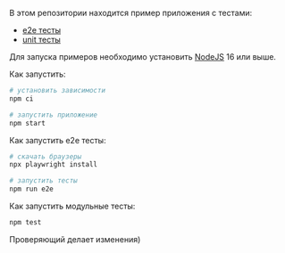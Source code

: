 В этом репозитории находится пример приложения с тестами:

- [e2e тесты](e2e/example.spec.ts)
- [unit тесты](src/example.test.tsx)

Для запуска примеров необходимо установить [NodeJS](https://nodejs.org/en/download/) 16 или выше.

Как запустить:

```sh
# установить зависимости
npm ci

# запустить приложение
npm start
```

Как запустить e2e тесты:

```sh
# скачать браузеры
npx playwright install

# запустить тесты
npm run e2e
```

Как запустить модульные тесты:

```sh
npm test
```
Проверяющий делает изменения)
